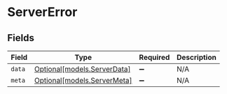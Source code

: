 # ServerError


## Fields

| Field                                                  | Type                                                   | Required                                               | Description                                            |
| ------------------------------------------------------ | ------------------------------------------------------ | ------------------------------------------------------ | ------------------------------------------------------ |
| `data`                                                 | [Optional[models.ServerData]](../models/serverdata.md) | :heavy_minus_sign:                                     | N/A                                                    |
| `meta`                                                 | [Optional[models.ServerMeta]](../models/servermeta.md) | :heavy_minus_sign:                                     | N/A                                                    |